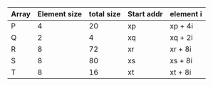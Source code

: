 | Array | Element size | total size | Start addr | element i |
|-------|--------------|------------|------------|-----------|
| P     | 4            | 20         | xp         | xp + 4i   |
| Q     | 2            | 4          | xq         | xq + 2i   |
| R     | 8            | 72         | xr         | xr + 8i   |
| S     | 8            | 80         | xs         | xs + 8i   |
| T     | 8            | 16         | xt         | xt + 8i   |